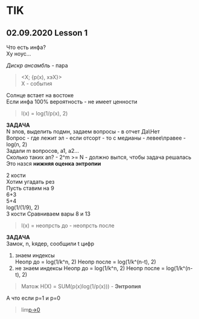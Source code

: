 # TIK

## 02.09.2020 Lesson 1

Что есть инфа?  
Ху ноус...  

_Дискр ансамбль_ - пара

> <X; {p(x), xэX}>  
> X - события

Солнце встает на востоке  
Если инфа 100% вероятность - не имеет ценности  

> I(x) = log(1/p(x), 2)

**ЗАДАЧА**  
N элов, выделить подмн, задаем вопросы - в отчет Да\Нет  
Вопрос - где лежит эл - если отсорт - то с медианы - левее\правее - log(n, 2)  
Задали m вопросов, a1, a2...  
Сколько таких an? - 2^m >= N - должно выпся, чтобы задача решалась  
Это назся **нижняя оценка энтропии**

2 кости  
Хотим угадать рез  
Пусть ставим на 9  
6+3  
5+4  
log(1/(1/9), 2)  
3 кости
Сравниваем вары 8 и 13

> I(x) = неопрсть до - неопрсть после

**ЗАДАЧА**  
Замок, n, kядер, сообщили t цифр  
1) знаем индексы  
    Неопр до = log(1/k^n, 2)
    Неопр после = log(1/k^(n-t), 2)
1) не знаем индексы
    Неопр до = log(1/k^n, 2)
    Неопр после = log(1/k^(n-t), 2)

> Матож
> H(X) = SUM(p(x)log(1/p(x))) - **Энтропия**

А что если p=1 и p=0

> lim[p->0](log(1/p))